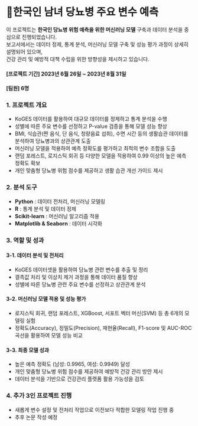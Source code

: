 # 🏥한국인 남녀 당뇨병 주요 변수 예측 

이 프로젝트는 **한국인 당뇨병 위험 예측을 위한 머신러닝 모델** 구축과 데이터 분석을 중심으로 진행되었습니다.  
보고서에서는 데이터 정제, 통계 분석, 머신러닝 모델 구축 및 성능 평가 과정이 상세히 설명되어 있으며,  
건강 관리 및 예방적 대책 수립을 위한 방향성을 제시하고 있습니다. 

#### [프로젝트 기간] **2023년 6월 26일 ~ 2023년 8월 31일**  

#### [팀원] **6명**  

### 1. 프로젝트 개요  
- KoGES 데이터를 활용하여 대규모 데이터를 정제하고 통계 분석을 수행  
- 성별에 따른 주요 변수를 선정하고 P-value 검증을 통해 모델 성능 향상  
- BMI, 식습관(짠 음식, 단 음식, 청량음료 섭취), 수면 시간 등의 생활습관 데이터를 분석하여 당뇨병과의 상관관계 도출  
- 머신러닝 모델을 적용하여 예측 정확도를 평가하고 최적의 변수 조합을 도출  
- 랜덤 포레스트, 로지스틱 회귀 등 다양한 모델을 적용하여 0.99 이상의 높은 예측 정확도 확보  
- 개인 맞춤형 당뇨병 위험 점수를 제공하고 생활 습관 개선 가이드 제시  



### 2. 분석 도구  
- **Python** : 데이터 전처리, 머신러닝 모델링  
- **R** : 통계 분석 및 데이터 정제  
- **Scikit-learn** : 머신러닝 알고리즘 적용  
- **Matplotlib & Seaborn** : 데이터 시각화  


### 3. 역할 및 성과  

#### 3-1. 데이터 분석 및 전처리
- KoGES 데이터셋을 활용하여 당뇨병 관련 변수를 추출 및 정리  
- 결측값 처리 및 이상치 제거 과정을 통해 데이터 품질 향상  
- 성별에 따른 당뇨병 관련 주요 변수를 선정하고 상관관계 분석  

#### 3-2. 머신러닝 모델 적용 및 성능 평가
- 로지스틱 회귀, 랜덤 포레스트, XGBoost, 서포트 벡터 머신(SVM) 등  총 6개의 모델링 실험  
- 정확도(Accuracy), 정밀도(Precision), 재현율(Recall), F1-score 및 AUC-ROC 곡선을 활용하여 모델 성능 비교  

#### 3-3. 최종 모델 성과
- 높은 예측 정확도 (남성: 0.9965, 여성: 0.9949) 달성  
- 개인 맞춤형 당뇨병 위험 점수를 제공하여 예방적 건강 관리 방안 제시  
- 데이터 분석을 기반으로 건강관리 플랫폼 활용 가능성을 검토  
 

### 4. 추가 3인 프로젝트 진행
- 새롭게 변수 설정 및 전처리 작업으로 이전보다 적합한 모델링 작업 진행 중
- 추후 논문 작성 예정
